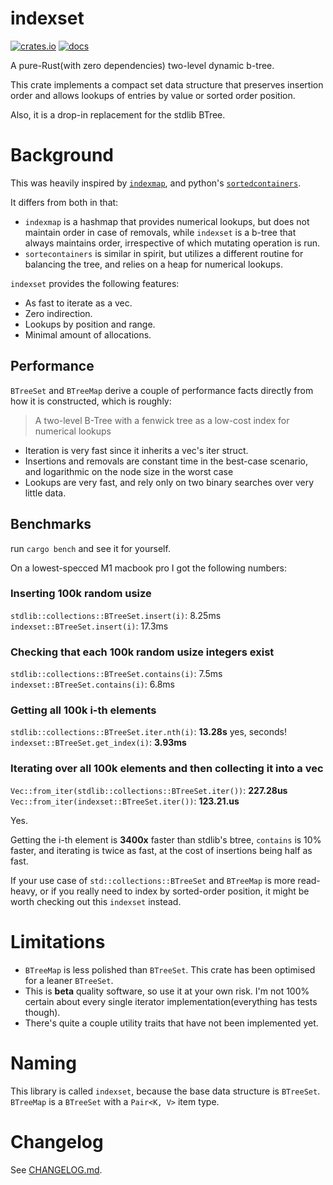 # indexset

[![crates.io](https://img.shields.io/crates/v/indexset.svg)](https://crates.io/crates/indexset)
[![docs](https://docs.rs/indexset/badge.svg)](https://docs.rs/indexset)

A pure-Rust(with zero dependencies) two-level dynamic b-tree.

This crate implements a compact set data structure that preserves insertion order and 
allows lookups of entries by value or sorted order position.

Also, it is a drop-in replacement for the stdlib BTree.

# Background

This was heavily inspired by [`indexmap`](https://crates.io/crates/indexmap), and 
python's [`sortedcontainers`](https://github.com/grantjenks/python-sortedcontainers).

It differs from both in that:
* `indexmap` is a hashmap that provides numerical lookups, but does not maintain order in case of removals, while
`indexset` is a b-tree that always maintains order, irrespective of which mutating operation is run.
* `sortecontainers` is similar in spirit, but utilizes a different routine for balancing the tree, and relies on a heap
for numerical lookups.

`indexset` provides the following features:
- As fast to iterate as a vec.
- Zero indirection.
- Lookups by position and range.
- Minimal amount of allocations.

## Performance

`BTreeSet` and `BTreeMap` derive a couple of performance facts directly from how it is constructed,  which is roughly:

> A two-level B-Tree with a fenwick tree as a low-cost index for numerical lookups

- Iteration is very fast since it inherits a vec's iter struct.
- Insertions and removals are constant time in the best-case scenario, and logarithmic on the node size in the worst case
- Lookups are very fast, and rely only on two binary searches over very little data.

## Benchmarks

run `cargo bench` and see it for yourself.

On a lowest-specced M1 macbook pro I got the following numbers:

### Inserting 100k random usize

`stdlib::collections::BTreeSet.insert(i)`: 8.25ms
`indexset::BTreeSet.insert(i)`: 17.3ms

### Checking that each 100k random usize integers exist

`stdlib::collections::BTreeSet.contains(i)`: 7.5ms
`indexset::BTreeSet.contains(i)`: 6.8ms

### Getting all 100k i-th elements

`stdlib::collections::BTreeSet.iter.nth(i)`: **13.28s** yes, seconds!
`indexset::BTreeSet.get_index(i)`: **3.93ms**

### Iterating over all 100k elements and then collecting it into a vec

`Vec::from_iter(stdlib::collections::BTreeSet.iter())`: **227.28us**
`Vec::from_iter(indexset::BTreeSet.iter())`: **123.21.us**

Yes.

Getting the i-th element is **3400x** faster than stdlib's btree, `contains` is 10% faster, and iterating
is twice as fast, at the cost of insertions being half as fast.

If your use case of `std::collections::BTreeSet` and `BTreeMap` is more read-heavy, or if you really need to index by
sorted-order position, it might be worth checking out this `indexset` instead.

# Limitations

* `BTreeMap` is less polished than `BTreeSet`. This crate has been optimised for a leaner `BTreeSet`.
* This is **beta** quality software, so use it at your own risk. I'm not 100% certain about every single iterator implementation(everything has tests though).
* There's quite a couple utility traits that have not been implemented yet.

# Naming

This library is called `indexset`, because the base data structure is `BTreeSet`. `BTreeMap` is a `BTreeSet` with 
a `Pair<K, V>` item type.

# Changelog

See [CHANGELOG.md](https://github.com/brurucy/indexset/blob/master/CHANGELOG.md).